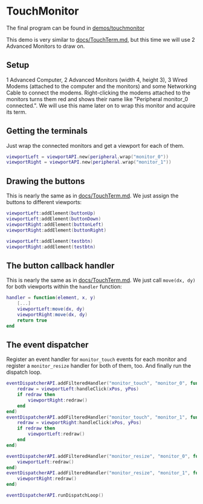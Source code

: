 # TouchMonitor

The final program can be found in [demos/touchmonitor](../demos/touchmonitor)

This demo is very similar to [docs/TouchTerm.md](./TouchTerm.md), but this time we will use 2 Advanced Monitors to draw on.


## Setup

1 Advanced Computer, 2 Advanced Monitors (width 4, height 3), 3 Wired Modems (attached to the computer and the monitors) and some Networking Cable to connect the modems. Right-clicking the modems attached to the monitors turns them red and shows their name like "Peripheral monitor_0 connected.". We will use this name later on to wrap this monitor and acquire its term.

## Getting the terminals

Just wrap the connected monitors and get a viewport for each of them.

```lua
viewportLeft = viewportAPI.new(peripheral.wrap("monitor_0"))
viewportRight = viewportAPI.new(peripheral.wrap("monitor_1"))
```

## Drawing the buttons

This is nearly the same as in [docs/TouchTerm.md](./TouchTerm.md). We just assign the buttons to different viewports:
```lua
viewportLeft:addElement(buttonUp)
viewportLeft:addElement(buttonDown)
viewportRight:addElement(buttonLeft)
viewportRight:addElement(buttonRight)

viewportLeft:addElement(testbtn)
viewportRight:addElement(testbtn)
```

## The button callback handler

This is nearly the same as in [docs/TouchTerm.md](./TouchTerm.md). We just call `move(dx, dy)` for both viewports within the `handler` function:
```lua
handler = function(element, x, y)
	[...]
	viewportLeft:move(dx, dy)
	viewportRight:move(dx, dy)
	return true
end
```

## The event dispatcher

Register an event handler for `monitor_touch` events for each monitor and register a `monitor_resize` handler for both of them, too. And finally run the dispatch loop.
```lua
eventDispatcherAPI.addFilteredHandler("monitor_touch", "monitor_0", function(event, side, xPos, yPos)
	redraw = viewportLeft:handleClick(xPos, yPos)
	if redraw then
		viewportRight:redraw()
	end
end)
eventDispatcherAPI.addFilteredHandler("monitor_touch", "monitor_1", function(event, side, xPos, yPos)
	redraw = viewportRight:handleClick(xPos, yPos)
	if redraw then
		viewportLeft:redraw()
	end
end)

eventDispatcherAPI.addFilteredHandler("monitor_resize", "monitor_0", function()
	viewportLeft:redraw()
end)
eventDispatcherAPI.addFilteredHandler("monitor_resize", "monitor_1", function()
	viewportRight:redraw()
end)

eventDispatcherAPI.runDispatchLoop()
```
